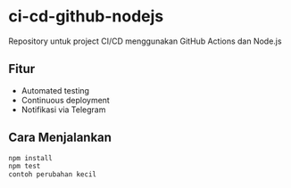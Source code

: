 # ci-cd-github-nodejs

Repository untuk project CI/CD menggunakan GitHub Actions dan Node.js

## Fitur
- Automated testing
- Continuous deployment
- Notifikasi via Telegram

## Cara Menjalankan
```bash
npm install
npm test
contoh perubahan kecil
